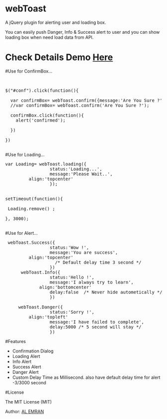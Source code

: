 # webToast
<p>A jQuery plugin for alerting user and loading box.</p>
<p> You can easily push  Danger, Info & Success alert to user  and you can show loading box when need load data from API.</p>

# Check Details Demo <a target="_blank" href="https://codepen.io/emrancu/full/jOGEBKM">Here</a>

<div class="highlight highlight-text-html-basic">


#Use for ConfirmBox...
 
 
<pre>


$("#conf").click(function(){

  var confirmBox= webToast.confirm({message:'Are You Sure ?', align:'topcenter'});
  //var confirmBox= webToast.confirm('Are You Sure ?');

  confirmBox.click(function(){
    alert('confirmed');
 
  }) 

})

</pre>


#Use for Loading...
<pre>
var Loading= webToast.loading({
                 status:'Loading...',
                 message:'Please Wait..',
		 align:'topcenter'
                 });
   

setTimeout(function(){ 
  
 Loading.remove() ;
 
}, 3000);

</pre>

#Use for Alert...
<pre>
 webToast.Success({
                 status:'Wow !',
                 message:'You are success',
		 align:'topcenter'
                   /* Default delay time 3 second */
                 })
      webToast.Info({
                 status:'Hello !',
                 message:'I always try to learn',
	         align:'bottomcenter'
                 delay:false  /* Never hide autometically */
                 })
                 
     webToast.Danger({
                 status:'Sorry !',
		 align:'topleft'
                 message:'I have failed to complete',
                 delay:5000 /* 5 second will stay */
                 })
</pre>

#Features
<ul> 
<li> Confirmation Dialog </li>
<li> Loading Alert</li>
<li> Info Alert</li>
<li> Success Alert</li>
<li> Danger Alert</li>
<li> Custom Delay Time as Millisecond. also have default delay time for alert -3/3000 second </li>

</ul>

#License
<p>The MIT License (MIT)</p>

<p>Author: <a href="https://alemran.me">AL EMRAN</a></p>

